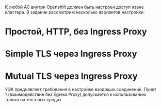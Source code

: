 К любой АС внутри Openshift должен быть настроен доступ извне кластера. В задании рассмотрим несколько вариантов настройки:
# Простой, HTTP, без Ingress Proxy
# Simple TLS через Ingress Proxy
# Mutual TLS через Ingress Proxy
УЭК предъявляет требования в настройке входящих соединений. Пункт 1 (взаимодействие без Egress Proxy) допускается к использованию только на тестовых средах
